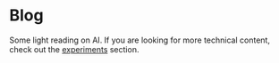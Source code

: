 # Blog

Some light reading on AI. If you are looking for more technical content, check out the [experiments](../experiments/index.md) section.

